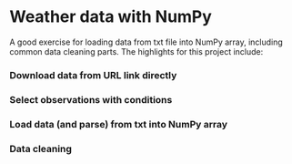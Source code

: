 # Weather data with NumPy

A good exercise for loading data from txt file into NumPy array, including common data cleaning parts. The highlights for this project include: 

### Download data from URL link directly
### Select observations with conditions
### Load data (and parse) from txt into NumPy array
### Data cleaning
